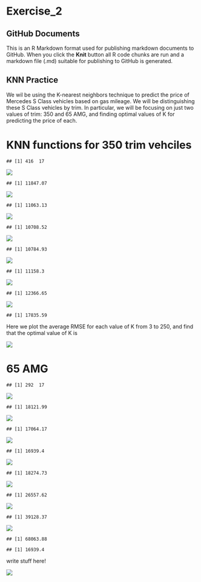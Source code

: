Exercise\_2
================

## GitHub Documents

This is an R Markdown format used for publishing markdown documents to
GitHub. When you click the **Knit** button all R code chunks are run and
a markdown file (.md) suitable for publishing to GitHub is generated.

## KNN Practice

We wil be using the K-nearest neighbors technique to predict the price
of Mercedes S Class vehicles based on gas mileage. We will be
distinguishing these S Class vehicles by trim. In particular, we will be
focusing on just two values of trim: 350 and 65 AMG, and finding optimal
values of K for predicting the price of each.

# KNN functions for 350 trim vehciles

    ## [1] 416  17

![](Exercise_2_files/figure-gfm/sclass_350-1.png)<!-- -->

    ## [1] 11847.07

![](Exercise_2_files/figure-gfm/sclass_350-2.png)<!-- -->

    ## [1] 11063.13

![](Exercise_2_files/figure-gfm/sclass_350-3.png)<!-- -->

    ## [1] 10708.52

![](Exercise_2_files/figure-gfm/sclass_350-4.png)<!-- -->

    ## [1] 10784.93

![](Exercise_2_files/figure-gfm/sclass_350-5.png)<!-- -->

    ## [1] 11158.3

![](Exercise_2_files/figure-gfm/sclass_350-6.png)<!-- -->

    ## [1] 12366.65

![](Exercise_2_files/figure-gfm/sclass_350-7.png)<!-- -->

    ## [1] 17835.59

Here we plot the average RMSE for each value of K from 3 to 250, and
find that the optimal value of K is

![](Exercise_2_files/figure-gfm/sclass_350_2-1.png)<!-- -->

# 65 AMG

    ## [1] 292  17

![](Exercise_2_files/figure-gfm/sclass_65-1.png)<!-- -->

    ## [1] 18121.99

![](Exercise_2_files/figure-gfm/sclass_65-2.png)<!-- -->

    ## [1] 17064.17

![](Exercise_2_files/figure-gfm/sclass_65-3.png)<!-- -->

    ## [1] 16939.4

![](Exercise_2_files/figure-gfm/sclass_65-4.png)<!-- -->

    ## [1] 18274.73

![](Exercise_2_files/figure-gfm/sclass_65-5.png)<!-- -->

    ## [1] 26557.62

![](Exercise_2_files/figure-gfm/sclass_65-6.png)<!-- -->

    ## [1] 39128.37

![](Exercise_2_files/figure-gfm/sclass_65-7.png)<!-- -->

    ## [1] 68063.88

    ## [1] 16939.4

write stuff here\!

![](Exercise_2_files/figure-gfm/sclass_65_2-1.png)<!-- -->
